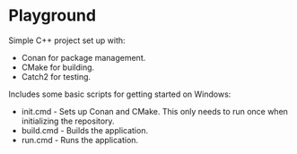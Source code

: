 # Playground

Simple C++ project set up with:
- Conan for package management.
- CMake for building.
- Catch2 for testing.

Includes some basic scripts for getting started on Windows:
- init.cmd - Sets up Conan and CMake. This only needs to run once when initializing the repository.
- build.cmd - Builds the application.
- run.cmd - Runs the application.
